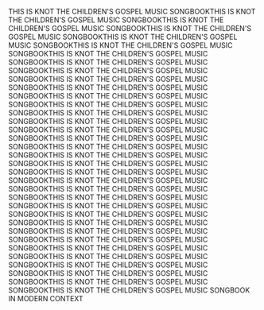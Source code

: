 THIS IS KNOT THE CHILDREN'S GOSPEL MUSIC SONGBOOKTHIS IS KNOT THE CHILDREN'S GOSPEL MUSIC SONGBOOKTHIS IS KNOT THE CHILDREN'S GOSPEL MUSIC SONGBOOKTHIS IS KNOT THE CHILDREN'S GOSPEL MUSIC SONGBOOKTHIS IS KNOT THE CHILDREN'S GOSPEL MUSIC SONGBOOKTHIS IS KNOT THE CHILDREN'S GOSPEL MUSIC SONGBOOKTHIS IS KNOT THE CHILDREN'S GOSPEL MUSIC SONGBOOKTHIS IS KNOT THE CHILDREN'S GOSPEL MUSIC SONGBOOKTHIS IS KNOT THE CHILDREN'S GOSPEL MUSIC SONGBOOKTHIS IS KNOT THE CHILDREN'S GOSPEL MUSIC SONGBOOKTHIS IS KNOT THE CHILDREN'S GOSPEL MUSIC SONGBOOKTHIS IS KNOT THE CHILDREN'S GOSPEL MUSIC SONGBOOKTHIS IS KNOT THE CHILDREN'S GOSPEL MUSIC SONGBOOKTHIS IS KNOT THE CHILDREN'S GOSPEL MUSIC SONGBOOKTHIS IS KNOT THE CHILDREN'S GOSPEL MUSIC SONGBOOKTHIS IS KNOT THE CHILDREN'S GOSPEL MUSIC SONGBOOKTHIS IS KNOT THE CHILDREN'S GOSPEL MUSIC SONGBOOKTHIS IS KNOT THE CHILDREN'S GOSPEL MUSIC SONGBOOKTHIS IS KNOT THE CHILDREN'S GOSPEL MUSIC SONGBOOKTHIS IS KNOT THE CHILDREN'S GOSPEL MUSIC SONGBOOKTHIS IS KNOT THE CHILDREN'S GOSPEL MUSIC SONGBOOKTHIS IS KNOT THE CHILDREN'S GOSPEL MUSIC SONGBOOKTHIS IS KNOT THE CHILDREN'S GOSPEL MUSIC SONGBOOKTHIS IS KNOT THE CHILDREN'S GOSPEL MUSIC SONGBOOKTHIS IS KNOT THE CHILDREN'S GOSPEL MUSIC SONGBOOKTHIS IS KNOT THE CHILDREN'S GOSPEL MUSIC SONGBOOKTHIS IS KNOT THE CHILDREN'S GOSPEL MUSIC SONGBOOKTHIS IS KNOT THE CHILDREN'S GOSPEL MUSIC SONGBOOKTHIS IS KNOT THE CHILDREN'S GOSPEL MUSIC SONGBOOKTHIS IS KNOT THE CHILDREN'S GOSPEL MUSIC SONGBOOKTHIS IS KNOT THE CHILDREN'S GOSPEL MUSIC SONGBOOKTHIS IS KNOT THE CHILDREN'S GOSPEL MUSIC SONGBOOKTHIS IS KNOT THE CHILDREN'S GOSPEL MUSIC SONGBOOKTHIS IS KNOT THE CHILDREN'S GOSPEL MUSIC SONGBOOKTHIS IS KNOT THE CHILDREN'S GOSPEL MUSIC SONGBOOK
IN MODERN CONTEXT

